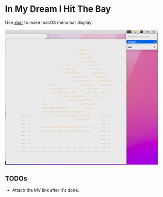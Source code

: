 # In My Dream I Hit The Bay

Use [xbar](https://github.com/matryer/xbar) to make macOS menu bar display:

![demo image](demo.png)

## TODOs

- Attach the MV link after it's done.
